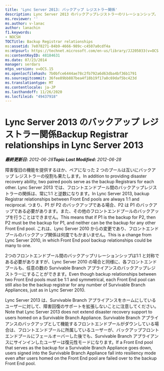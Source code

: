 ```yaml
---
title: 'Lync Server 2013: バックアップ レジストラー関係'
description: Lync Server 2013 のバックアップレジストラーのリレーションシップ。
ms.reviewer: ''
ms.author: v-lanac
author: lanachin
f1.keywords:
- NOCSH
TOCTitle: Backup Registrar relationships
ms:assetid: 7e078271-84b9-4666-989c-c4507a0cdf4a
ms:mtpsurl: https://technet.microsoft.com/en-us/library/JJ205033(v=OCS.15)
ms:contentKeyID: 48184631
ms.date: 07/23/2014
manager: serdars
mtps_version: v=OCS.15
ms.openlocfilehash: 7b0bfce6444ae78c2fb792a6d63dba4bf36b1791
ms.sourcegitcommit: 36fee89bb887bea4f18b19f17a8c69daf5bc423d
ms.translationtype: MT
ms.contentlocale: ja-JP
ms.lasthandoff: 11/26/2020
ms.locfileid: "49437918"
---
```

# <a name="backup-registrar-relationships-in-lync-server-2013"></a><span data-ttu-id="d0a8a-103">Lync Server 2013 のバックアップ レジストラー関係</span><span class="sxs-lookup"><span data-stu-id="d0a8a-103">Backup Registrar relationships in Lync Server 2013</span></span>

<div data-xmlns="http://www.w3.org/1999/xhtml">

<div class="topic" data-xmlns="http://www.w3.org/1999/xhtml" data-msxsl="urn:schemas-microsoft-com:xslt" data-cs="https://msdn.microsoft.com/">

<div data-asp="https://msdn2.microsoft.com/asp">



</div>

<div id="mainSection">

<div id="mainBody"><span data-ttu-id="d0a8a-104">

<span> </span></span><span class="sxs-lookup"><span data-stu-id="d0a8a-104">

<span> </span></span></span>

<span data-ttu-id="d0a8a-105">_**最終更新日:** 2012-06-28_</span><span class="sxs-lookup"><span data-stu-id="d0a8a-105">_**Topic Last Modified:** 2012-06-28_</span></span>

<span data-ttu-id="d0a8a-106">障害復旧の機能を提供するほか、ペアになった 2 つのプールは互いにバックアップ レジストラーの役割も果たします。</span><span class="sxs-lookup"><span data-stu-id="d0a8a-106">In addition to providing disaster recovery ability, two paired pools serve as the backup Registrars for each other.</span></span> <span data-ttu-id="d0a8a-107">Lync Server 2013 では、フロントエンドプール間のバックアップレジストラーの関係は、常に1:1 と逆数になります。</span><span class="sxs-lookup"><span data-stu-id="d0a8a-107">In Lync Server 2013, backup Registrar relationships between Front End pools are always 1:1 and reciprocal.</span></span> <span data-ttu-id="d0a8a-108">つまり、P1 が P2 のバックアップである場合、P2 は P1 のバックアップである必要があります。また、その他のフロントエンドプールのバックアップを行うことはできません。</span><span class="sxs-lookup"><span data-stu-id="d0a8a-108">This means that if P1 is the backup for P2, then P2 must be the backup for P1, and neither can be the backup for any other Front End pool.</span></span> <span data-ttu-id="d0a8a-109">これは、Lync Server 2010 からの変更であり、フロントエンドプールのバックアップ関係は何度でもかまいません。</span><span class="sxs-lookup"><span data-stu-id="d0a8a-109">This is a change from Lync Server 2010, in which Front End pool backup relationships could be many to one.</span></span>

<span data-ttu-id="d0a8a-110">2つのフロントエンドプール間のバックアップリレーションシップは1:1 と対称である必要がありますが、Lync Server 2010 の場合と同様に、各フロントエンドプールも、任意の数の Survivable Branch アプライアンスのバックアップレジストラーにすることができます。</span><span class="sxs-lookup"><span data-stu-id="d0a8a-110">Even though backup relationships between two Front End pools must be 1:1 and symmetrical, each Front End pool can still also be the backup registrar for any number of Survivable Branch Appliances, just as in Lync Server 2010.</span></span>

<span data-ttu-id="d0a8a-111">Lync Server 2013 は、Survivable Branch アプライアンスをホームにしているユーザーに対して、障害回復のサポートを拡張しないことに注意してください。</span><span class="sxs-lookup"><span data-stu-id="d0a8a-111">Note that Lync Server 2013 does not extend disaster recovery support to users homed on a Survivable Branch Appliance.</span></span> <span data-ttu-id="d0a8a-112">Survivable Branch アプライアンスのバックアップとして機能するフロントエンドプールがダウンしている場合は、フロントエンドプールに所属しているユーザーが、バックアップフロントエンドプールにフェールオーバーした後でも、Survivable Branch アプライアンスにサインインしたユーザーは復元性モードになります。</span><span class="sxs-lookup"><span data-stu-id="d0a8a-112">If a Front End pool that serves as the backup for a Survivable Branch Appliance goes down, users signed into the Survivable Branch Appliance fall into resiliency mode even after users homed on the Front End pool are failed over to the backup Front End pool.</span></span>

<span data-ttu-id="d0a8a-113"></div>

<span> </span>

</div>

</div>

</span><span class="sxs-lookup"><span data-stu-id="d0a8a-113"></div>

<span> </span>

</div>

</div>

</span></span></div>


